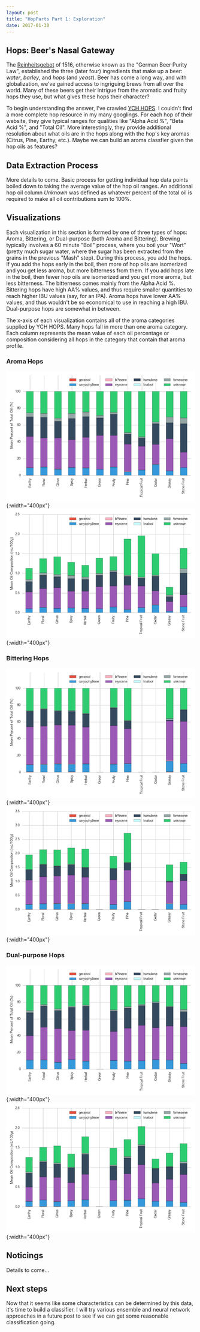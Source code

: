 ```yaml
---
layout: post
title: "HopParts Part 1: Exploration"
date: 2017-01-30
---
```


[aromaPCT-img]: https://github.com/jvahala/jvahala.github.io/blob/master/_posts/images/20170130/aroma-percent-oil-aromahops.png?raw=true "Aroma Hops by Percentage"
[bitteringPCT-img]: https://github.com/jvahala/jvahala.github.io/blob/master/_posts/images/20170130/aroma-percent-oil-bitteringhops.png?raw=true "Bittering Hops by Percentage"
[dualPCT-img]: https://github.com/jvahala/jvahala.github.io/blob/master/_posts/images/20170130/aroma-percent-oil-dualhops.png?raw=true "Dual-purpose Hops by Percentage"

[aroma-img]: https://github.com/jvahala/jvahala.github.io/blob/master/_posts/images/20170130/aroma-composition-oil-aromahops.png?raw=true "Aroma Hops by Composition"
[bittering-img]: https://github.com/jvahala/jvahala.github.io/blob/master/_posts/images/20170130/aroma-composition-oil-bitteringhops.png?raw=true "Bittering Hops by Composition"
[dual-img]: https://github.com/jvahala/jvahala.github.io/blob/master/_posts/images/20170130/aroma-composition-oil-dualhops.png?raw=true "Dual-purpose Hops by Composition" 


## Hops: Beer's Nasal Gateway
The [Reinheitsgebot](https://en.wikipedia.org/wiki/Reinheitsgebot) of 1516, otherwise known as the "German Beer Purity Law", established the three (later four) ingredients that make up a beer: *water*, *barley*, and *hops* (and *yeast*). Beer has come a long way, and with globalization, we've gained access to ingriguing brews from all over the world. Many of these beers get their intrigue from the aromatic and fruity hops they use, but what gives these hops their character? 

To begin understanding the answer, I've crawled [YCH HOPS](https://ychhops.com/varieties). I couldn't find a more complete hop resource in my many googlings. For each hop of their website, they give typical ranges for qualities like "Alpha Acid %", "Beta Acid %", and "Total Oil". More interestingly, they provide additional resolution about what oils are in the hops along with the hop's key aromas (Citrus, Pine, Earthy, etc.). Maybe we can build an aroma classfier given the hop oils as features? 

## Data Extraction Process
More details to come. Basic process for getting individual hop data points boiled down to taking the average value of the hop oil ranges. An additional hop oil column *Unknown* was defined as whatever percent of the total oil is required to make all oil contributions sum to 100%. 

## Visualizations
Each visualization in this section is formed by one of three types of hops: Aroma, Bittering, or Dual-purpose (both Aroma and Bittering). Brewing typically involves a 60 minute "Boil" process, where you boil your "Wort" (pretty much sugar water, where the sugar has been extracted from the grains in the previous "Mash" step). During this process, you add the hops. If you add the hops early in the boil, then more of hop oils are isomerized and you get less aroma, but more bitterness from them. If you add hops late in the boil, then fewer hop oils are isomerized and you get more aroma, but less bitterness. The bitterness comes mainly from the Alpha Acid %. Bittering hops have high AA% values, and thus require smaller quantities to reach higher IBU values (say, for an IPA). Aroma hops have lower AA% values, and thus wouldn't be so economical to use in reaching a high IBU. Dual-purpose hops are somewhat in between. 

The x-axis of each visualization contains all of the aroma categories supplied by YCH HOPS. Many hops fall in more than one aroma category. Each column represents the mean value of each oil percentage or composition considering all hops in the category that contain that aroma profile. 

### Aroma Hops
![alt text][aromaPCT-img]{:width="400px"}
![alt text][aroma-img]{:width="400px"}

### Bittering Hops
![alt text][bitteringPCT-img]{:width="400px"}
![alt text][bittering-img]{:width="400px"}

### Dual-purpose Hops
![alt text][dualPCT-img]{:width="400px"}
![alt text][dual-img]{:width="400px"}


## Noticings
Details to come...

## Next steps
Now that it seems like some characteristics can be determined by this data, it's time to build a classifier. I will try various ensemble and neural network approaches in a future post to see if we can get some reasonable classification going. 
